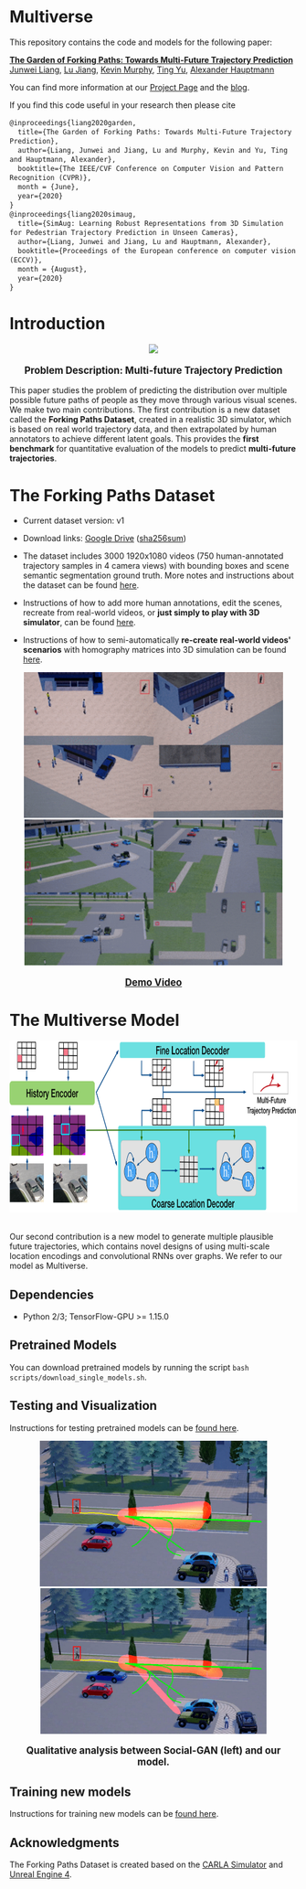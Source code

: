 # Multiverse

This repository contains the code and models for the following paper:

**[The Garden of Forking Paths: Towards Multi-Future Trajectory Prediction](https://arxiv.org/abs/1912.06445)** \
[Junwei Liang](https://www.cs.cmu.edu/~junweil/),
[Lu Jiang](http://www.lujiang.info/),
[Kevin Murphy](https://www.cs.ubc.ca/~murphyk/),
[Ting Yu](https://scholar.google.com/citations?user=_lswGcYAAAAJ&hl=en),
[Alexander Hauptmann](https://www.cs.cmu.edu/~alex/)

You can find more information at our [Project Page](https://next.cs.cmu.edu/multiverse/) and the [blog](https://medium.com/@junweil/cvpr20-the-garden-of-forking-paths-towards-multi-future-trajectory-prediction-df23221dc9f8).

If you find this code useful in your research then please cite

```
@inproceedings{liang2020garden,
  title={The Garden of Forking Paths: Towards Multi-Future Trajectory Prediction},
  author={Liang, Junwei and Jiang, Lu and Murphy, Kevin and Yu, Ting and Hauptmann, Alexander},
  booktitle={The IEEE/CVF Conference on Computer Vision and Pattern Recognition (CVPR)},
  month = {June},
  year={2020}
}
@inproceedings{liang2020simaug,
  title={SimAug: Learning Robust Representations from 3D Simulation for Pedestrian Trajectory Prediction in Unseen Cameras},
  author={Liang, Junwei and Jiang, Lu and Hauptmann, Alexander},
  booktitle={Proceedings of the European conference on computer vision (ECCV)},
  month = {August},
  year={2020}
}
```

# Introduction

<div align="center">
  <div style="">
      <img src="images/prob.gif" height="300px" />
  </div>
  <p style="font-weight:bold;font-size:1.2em;">
    Problem Description: Multi-future Trajectory Prediction
  </p>
</div>

This paper studies the problem of predicting the distribution over multiple possible future paths of people as they move through various visual scenes. We make two main contributions. The first contribution is a new dataset called the **Forking Paths Dataset**, created in a realistic 3D simulator, which is based on real world trajectory data, and then extrapolated by human annotators to achieve different latent goals. This provides the **first benchmark** for quantitative evaluation of the models to predict **multi-future trajectories**.

# The Forking Paths Dataset

+ Current dataset version: v1

+ Download links: [Google Drive](https://drive.google.com/file/d/1yESCQuIdiDNanUSX0qDyzbBRe_AeZB5a/view?usp=sharing) ([sha256sum](https://next.cs.cmu.edu/multiverse/dataset/ForkingPaths_dataset_v1.sha256sum.txt))

+ The dataset includes 3000 1920x1080 videos (750 human-annotated trajectory samples in 4 camera views) with bounding boxes and scene semantic segmentation ground truth. More notes and instructions about the dataset can be found [here](forking_paths_dataset/README.md#annotations).

+ Instructions of how to add more human annotations, edit the scenes, recreate from real-world videos, or **just simply to play with 3D simulator**, can be found [here](forking_paths_dataset/README.md#record-more-annotations).

+ Instructions of how to semi-automatically **re-create real-world videos' scenarios** with homography matrices into 3D simulation can be found [here](forking_paths_dataset/README.md#recreate-scenarios-from-real-world-videos).

<div align="center">
  <div style="">
      <img src="images/multi_view_v2.gif" height="255px" />
      <img src="images/multi_view2_v2.gif" height="255px" />
  </div>
  <p style="font-weight:bold;font-size:1.2em;">
    <a href="http://www.youtube.com/watch?feature=player_embedded&v=RW45YQHxIhk" target="_blank">Demo Video</a>
  </p>
</div>


# The Multiverse Model

<div align="center">
  <div style="">
      <img src="images/cvpr2020_model.png" height="300px" />
  </div>
  <br/>
</div>

Our second contribution is a new model to generate multiple plausible future trajectories, which contains novel designs of using multi-scale location encodings and convolutional RNNs over graphs. We refer to our model as Multiverse.


## Dependencies
+ Python 2/3; TensorFlow-GPU >= 1.15.0

## Pretrained Models
You can download pretrained models by running the script
`bash scripts/download_single_models.sh`.

## Testing and Visualization
Instructions for testing pretrained models can be [found here](TESTING.md).

<div align="center">
  <div style="">
      <img src="images/0400_40_256_cam2_sgan.gif" height="255px" />
      <img src="images/0400_40_256_cam2_ours.gif" height="255px" />
  </div>
  <p style="font-weight:bold;font-size:1.2em;">
    Qualitative analysis between Social-GAN (left) and our model.
  </p>
</div>

## Training new models
Instructions for training new models can be [found here](TRAINING.md).

## Acknowledgments
The Forking Paths Dataset is created based on the [CARLA Simulator](https://carla.org) and [Unreal Engine 4](https://www.unrealengine.com/en-US/).

